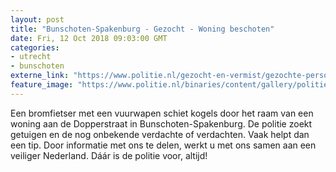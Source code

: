 ```yaml
---
layout: post
title: "Bunschoten-Spakenburg - Gezocht - Woning beschoten"
date: Fri, 12 Oct 2018 09:03:00 GMT
categories: 
- utrecht 
- bunschoten 
externe_link: "https://www.politie.nl/gezocht-en-vermist/gezochte-personen/2018/oktober/03-bunschoten-10-beschieting.html"
feature_image: "https://www.politie.nl/binaries/content/gallery/politie/gezocht/verdachten/2018/oktober/03-mn/1768865_1024.jpg"
---
```


Een bromfietser met een vuurwapen schiet kogels door het raam van een woning aan de Dopperstraat in Bunschoten-Spakenburg. De politie zoekt getuigen en de nog onbekende verdachte of verdachten. Vaak helpt dan een tip. Door informatie met ons te delen, werkt u met ons samen aan een veiliger Nederland. Dáár is de politie voor, altijd!
